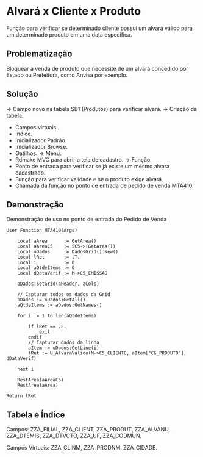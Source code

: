 
# Alvará x Cliente x Produto

Função para verificar se determinado cliente possui um alvará válido para um determinado produto em uma data específica.




## Problematização
Bloquear a venda de produto que necessite de um alvará concedido por Estado ou Prefeitura, como Anvisa por exemplo.

## Solução
-> Campo novo na tabela SB1 (Produtos) para verificar alvará.
-> Criação da tabela.
   - Campos virtuais.
   - Indice.
   - Inicializador Padrão.
   - Inicializador Browse.
   - Gatilhos.
-> Menu.
   - Rdmake MVC para abrir a tela de cadastro.
-> Função.
   - Ponto de entrada para verificar se já existe um mesmo alvará cadastrado.
   - Função para verificar validade e se o produto exige alvará.
   - Chamada da função no ponto de entrada de pedido de venda MTA410.

## Demonstração
 
Demonstração de uso no ponto de entrada do Pedido de Venda

```
User Function MTA410(Args)
    
    Local aArea      := GetArea()
    Local aAreaC5    := SC5->(GetArea())
    Local oDados     := DadosGrid():New()
    Local lRet       := .T.
    Local i          := 0
    Local aQtdeItems := 0
    Local dDataVerif := M->C5_EMISSAO
    
    oDados:SetGrid(aHeader, aCols)

    // Capturar todos os dados da Grid
    aDados := oDados:GetAll()
    aQtdeItems := aDados:GetNames()

    for i := 1 to len(aQtdeItems)

        if lRet == .F. 
            exit
        endif
        // Capturar dados da linha
        aItem := oDados:GetLine(i)
        lRet := U_AlvaraValido(M->C5_CLIENTE, aItem["C6_PRODUTO"], dDataVerif) 
                
    next i
       
    RestArea(aAreaC5)
    RestArea(aArea)

Return lRet
```
## Tabela e Índice

Campos: ZZA_FILIAL, ZZA_CLIENT, ZZA_PRODUT, ZZA_ALVANU, ZZA_DTEMIS, ZZA_DTVCTO, ZZA_UF, ZZA_CODMUN.

Campos Virtuais: ZZA_CLINM, ZZA_PRODNM, ZZA_CIDADE.

